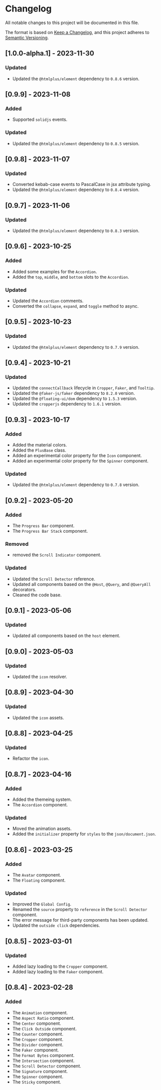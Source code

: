 # Changelog

All notable changes to this project will be documented in this file.

The format is based on [Keep a Changelog](https://keepachangelog.com/en/1.0.0/),
and this project adheres to [Semantic Versioning](https://semver.org/spec/v2.0.0.html).

## [1.0.0-alpha.1] - 2023-11-30

### Updated

- Updated the `@htmlplus/element` dependency to `0.8.6` version.

## [0.9.9] - 2023-11-08

### Added

- Supported `solidjs` events.

### Updated

- Updated the `@htmlplus/element` dependency to `0.8.5` version.

## [0.9.8] - 2023-11-07

### Updated

- Converted kebab-case events to PascalCase in jsx attribute typing.
- Updated the `@htmlplus/element` dependency to `0.8.4` version.

## [0.9.7] - 2023-11-06

### Updated

- Updated the `@htmlplus/element` dependency to `0.8.3` version.

## [0.9.6] - 2023-10-25

### Added

- Added some examples for the `Accordion`.
- Added the `top`, `middle`, and `bottom` slots to the `Accordion`.

### Updated

- Updated the `Accordion` comments.
- Converted the `collapse`, `expand`, and `toggle` method to async.

## [0.9.5] - 2023-10-23

### Updated

- Updated the `@htmlplus/element` dependency to `0.7.9` version.

## [0.9.4] - 2023-10-21

### Updated

- Updated the `connectCallback` lifecycle in `Cropper`, `Faker`, and `Tooltip`.
- Updated the `@faker-js/faker` dependency to `8.2.0` version.
- Updated the `@floating-ui/dom` dependency to `1.5.3` version.
- Updated the `cropperjs` dependency to `1.6.1` version.

## [0.9.3] - 2023-10-17

### Added

- Added the material colors.
- Added the `PlusBase` class.
- Added an experimental color property for the `Icon` component.
- Added an experimental color property for the `Spinner` component.

### Updated

- Updated the `@htmlplus/element` dependency to `0.7.8` version.

## [0.9.2] - 2023-05-20

### Added

- The `Progress Bar` component.
- The `Progress Bar Stack` component.

### Removed

- removed the `Scroll Indicator` component.

### Updated

- Updated the `Scroll Detector` reference.
- Updated all components based on the `@Host`, `@Query`, and `@QueryAll` decorators.
- Cleaned the code base.

## [0.9.1] - 2023-05-06

### Updated

- Updated all components based on the `host` element.

## [0.9.0] - 2023-05-03

### Updated

- Updated the `icon` resolver.

## [0.8.9] - 2023-04-30

### Updated

- Updated the `icon` assets.

## [0.8.8] - 2023-04-25

### Updated

- Refactor the `icon`.

## [0.8.7] - 2023-04-16

### Added

- Added the themeing system.
- The `Accordion` component.

### Updated

- Moved the animation assets.
- Added the `initializer` property for `styles` to the `json/document.json`.

## [0.8.6] - 2023-03-25

### Added

- The `Avatar` component.
- The `Floating` component.

### Updated

- Improved the `Global Config`.
- Renamed the `source` property to `reference` in the `Scroll Detector` component.
- The error message for third-party components has been updated.
- Updated the `outside click` dependencies.

## [0.8.5] - 2023-03-01

### Updated

- Added lazy loading to the `Cropper` component.
- Added lazy loading to the `Faker` component.

## [0.8.4] - 2023-02-28

### Added

- The `Animation` component.
- The `Aspect Ratio` component.
- The `Center` component.
- The `Click Outside` component.
- The `Counter` component.
- The `Cropper` component.
- The `Divider` component.
- The `Faker` component.
- The `Format Bytes` component.
- The `Intersection` component.
- The `Scroll Detector` component.
- The `Signature` component.
- The `Spinner` component.
- The `Sticky` component.
